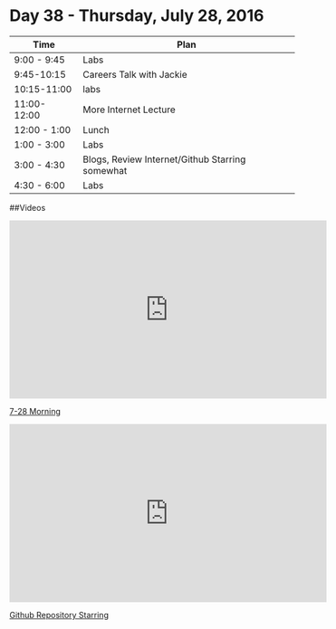 # Day 38  - Thursday, July 28, 2016 


Time       | Plan     |
----------------|-------
9:00 - 9:45  | Labs
9:45-10:15 | Careers Talk with Jackie
10:15-11:00 | labs
11:00- 12:00  | More Internet Lecture
12:00 - 1:00    | Lunch
1:00 - 3:00    | Labs
3:00 - 4:30  | Blogs, Review Internet/Github Starring somewhat
4:30 - 6:00    | Labs

##Videos

<iframe width="560" height="315" src="https://www.youtube.com/embed/d_Qjb4tXgcg?rel=0&modestbranding=1" frameborder="0" allowfullscreen></iframe><p><a href="https://www.youtube.com/watch?v=d_Qjb4tXgcg">7-28 Morning</a></p>

<iframe width="560" height="315" src="https://www.youtube.com/embed/XomoTwwz2j4?rel=0&modestbranding=1" frameborder="0" allowfullscreen></iframe><p><a href="https://www.youtube.com/watch?v=XomoTwwz2j4">Github Repository Starring</a></p>
